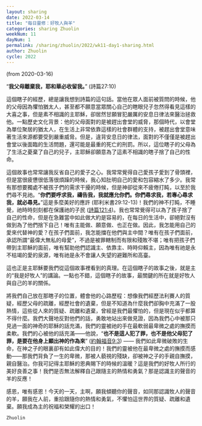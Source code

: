 ```yaml
---
layout: sharing
date: 2022-03-14
title: "每日靈修：好牧人與羊"
categories: sharing Zhuolin
weekNum: 11
dayNum: 1
permalink: /sharing/zhuolin/2022/wk11-day1-sharing.html
author: Zhuolin
cycle: 2022
---
```

(from 2020-03-16)

“**我父母離棄我，耶和華必收留我。**” (詩篇27:10)  

這個瞎子的經歷，總是讓我想到詩篇的這句話。當他在眾人面前被質問的時候，他的父母因為懼怕猶太人，甚至都不願意當眾關心自己的瞎眼兒子忽然得看見這樣的大喜之事，但是素不相識的主耶穌，卻居然甘願冒犯嚴厲的安息日律法來醫治拯救他。一點歷史文化背景：他的父母面對的是被趕出會堂的威脅，那個時代，以會堂為單位聚居的猶太人，在生活上非常依靠這樣的社會群體的支持，被趕出會堂意味著生活來源都要受到嚴重威脅。但是，違背安息日的律法，面對的不僅僅是被趕出會堂以後面臨的生活問題，還可能是最重的死亡的刑罰。所以，這位瞎子的父母為了生活之憂棄了自己的兒子，主耶穌卻願意為了這素不相識的瞎子捨了自己的性命。  

這個故事也常常讓我反省自己的愛子之心。我常常覺得自己愛孩子愛到了骨頭裡，但是當很疲憊很低落很煩躁的時候，我心知肚明自己的愛和包容縮水了多少。我常有那想要獨處不被孩子們的需求干擾的時候，但是神卻從來不疲倦打盹，以至於我們尋不見祂。“**你們要呼求我，禱告我，我就應允你們。你們尋求我，若專心尋求我，就必尋見。**”這是多麼美好的應許 (耶利米書29:12-13)！我們的神不打盹，不睡覺，祂時時刻刻都在保護祂的子民 ([詩篇121:4](https://www.biblegateway.com/quicksearch/?quicksearch=詩篇121%3A4&qs_version=CUVMPT))。我也常常覺得可以為了孩子捨了自己的性命，但是在急難當中如此做大約是容易的，在每日的生活中，卻絕對沒有做到為了他們捨下自己！唯有主能做、願意做、也正在做。因此，我怎能用自己的愛來代替神的愛？在孩子們面前，我怎能擋在他們與主中間？唯有在孩子們面前，承認所謂“最偉大無私的母愛”，不過是被罪轄制而有限和殘敗不堪；唯有把孩子們帶到主耶穌的面前，唯有幫助他們認識主、依靠主、時時仰賴主，因為唯有祂是永不枯竭的愛的泉源，唯有祂是永不會讓人失望的避難所和高臺。  

這也正是主耶穌要我們從這個故事裡看到的真理。在這個瞎子的故事之後，就是主的“我是好牧人”的講論。一點也不錯，這個瞎子的故事，最關鍵的所在就是好牧人與自己的羊的關係。  

將我們自己放在那瞎子的位置，體會他的心路歷程：想像我們經歷法利賽人的質疑，經歷父母的疏離，經歷社會的遺棄，但是不知道為什麼我們卻胸中充滿了一股熱情，這些從人來的質疑、疏離和遺棄，曾經是我們最懼怕的，但是現在似乎都算不得什麼。我們大聲地反對他們的話，勇敢地站出來做見證，因為我們心中被那只見過一面的神奇的耶穌的話充滿，我們的靈被祂的手在最軟弱最卑微之處的撫摸而柔軟。我們的心被他的話充滿——他說，“**也不是這人犯了罪，也不是他父母犯了罪，是要在他身上顯出神的作為來**” ([約翰福音9:3](https://www.biblegateway.com/quicksearch/?quicksearch=約翰福音9%3A3&qs_version=CUVMPT)) —— 我們如此卑微破敗的生命，在神之子的眼裏卻有如此偉大的目的！我們的靈被他在最卑微之處的撫摸而感動——那我們背負了一生的卑微，那被人藐視的殘缺，卻被神之子的手親自撫摸，親自醫治。你我可記得主耶穌的恩典賜下的時候的溫暖？這是我們的好牧人所行的美好良善之事！我們是否無法解釋自己跟隨主的熱情和勇氣？那是認識主的聲音的羊的反應！  

感恩，唯有感恩！今天的一天，主啊，願我傾聽你的聲音，如同那認識牧人的聲音的羊，願我在人前，重拾跟隨你的熱情和勇氣，不懼怕這世界的質疑、疏離和遺棄。願我成為主的祝福和榮耀的出口！  

`Zhuolin`  
